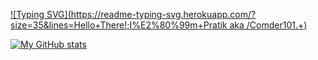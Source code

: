 [![Typing SVG](https://readme-typing-svg.herokuapp.com/?size=35&lines=Hello+There!;I%E2%80%99m+Pratik aka /Comder101.+)](https://git.io/typing-svg)

<!--
**Comder101/Comder101** is a ✨ _special_ ✨ repository because its `README.md` (this file) appears on your GitHub profile.

Here are some ideas to get you started:

- 🔭 I’m currently working on ...
- 🌱 I’m currently learning ...
- 👯 I’m looking to collaborate on ...
- 🤔 I’m looking for help with ...
- 💬 Ask me about ...
- 📫 How to reach me: ...
- 😄 Pronouns: ...
- ⚡ Fun fact: ...
-->
[![My GitHub stats](https://github-readme-stats.vercel.app/api?username=comder101)](https://github.com/comder101/github-readme-stats)
